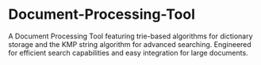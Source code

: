 # Document-Processing-Tool
A Document Processing Tool featuring trie-based algorithms for dictionary storage and the KMP string algorithm for advanced searching. Engineered for efficient search capabilities and easy integration for large documents.
